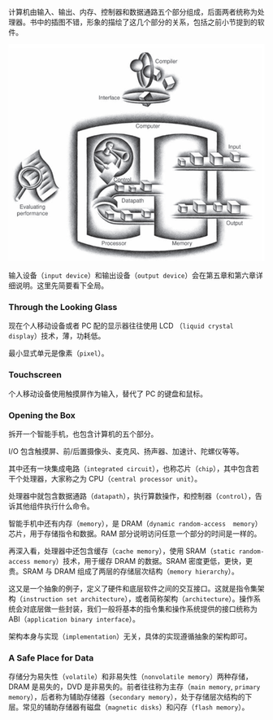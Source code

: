 计算机由输入、输出、内存、控制器和数据通路五个部分组成，后面两者统称为处理器。书中的插图不错，形象的描绘了这几个部分的关系，包括之前小节提到的软件。

![](0401.png)

输入设备（`input device`）和输出设备（`output device`）会在第五章和第六章详细说明。这里先简要看下全局。

### Through the Looking Glass
现在个人移动设备或者 PC 配的显示器往往使用 LCD （`liquid crystal display`）技术，薄，功耗低。

最小显式单元是像素（`pixel`）。

### Touchscreen
个人移动设备使用触摸屏作为输入，替代了 PC 的键盘和鼠标。

### Opening the Box
拆开一个智能手机，也包含计算机的五个部分。

I/O 包含触摸屏、前/后置摄像头、麦克风、扬声器、加速计、陀螺仪等等。

其中还有一块集成电路（`integrated circuit`），也称芯片（`chip`），其中包含若干个处理器，大家称之为 CPU（`central processor unit`）。

处理器中就包含数据通路（`datapath`），执行算数操作，和控制器（`control`），告诉其他组件执行什么命令。

智能手机中还有内存（`memory`），是 DRAM（`dynamic random-access 
memory`）芯片，用于存储指令和数据。RAM 部分说明访问任意一个部分的时间是一样的。

再深入看，处理器中还包含缓存（`cache memory`），使用 SRAM（`static random-access memory`）技术，用于缓存 DRAM 的数据。SRAM 密度更低，更快，更贵。SRAM 与 DRAM 组成了两层的存储层次结构（`memory hierarchy`）。

这又是一个抽象的例子，定义了硬件和底层软件之间的交互接口。这就是指令集架构（`instruction set architecture`），或者简称架构（`architecture`）。操作系统会对底层做一些封装，我们一般将基本的指令集和操作系统提供的接口统称为 ABI（`application binary interface`）。

架构本身与实现（`implementation`）无关，具体的实现遵循抽象的架构即可。

### A Safe Place for Data
存储分为易失性（`volatile`）和非易失性（`nonvolatile memory`）两种存储，DRAM 是易失的，DVD 是非易失的。前者往往称为主存（`main memory`, `primary memory`），后者称为辅助存储器（`secondary memory`），处于存储层次结构的下层。常见的辅助存储器有磁盘（`magnetic disks`）和闪存（`flash memory`）。
